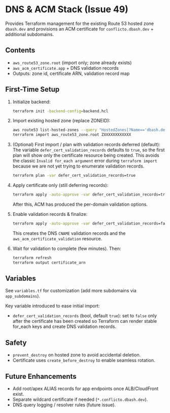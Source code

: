 # DNS & ACM Stack (Issue 49)

Provides Terraform management for the existing Route 53 hosted zone `dbash.dev` and provisions an ACM certificate for `conflicto.dbash.dev` + additional subdomains.

## Contents
- `aws_route53_zone.root` (import only; zone already exists)
- `aws_acm_certificate.app` + DNS validation records
- Outputs: zone id, certificate ARN, validation record map

## First-Time Setup

1. Initialize backend:
   ```bash
   terraform init -backend-config=backend.hcl
   ```
2. Import existing hosted zone (replace ZONEID):
   ```bash
   aws route53 list-hosted-zones --query "HostedZones[?Name=='dbash.dev.'].Id" --output text --profile genai-immersion-houston
   terraform import aws_route53_zone.root ZXXXXXXXXXXXX
   ```
3. (Optional) First import / plan with validation records deferred (default):
   The variable `defer_cert_validation_records` defaults to `true`, so the first
   plan will show only the certificate resource being created. This avoids the
   classic `Invalid for_each argument` error during `terraform import` because
   we are not yet trying to enumerate validation records.

   ```bash
   terraform plan -var defer_cert_validation_records=true
   ```

4. Apply certificate only (still deferring records):

   ```bash
   terraform apply -auto-approve -var defer_cert_validation_records=true -target=aws_acm_certificate.app
   ```

   After this, ACM has produced the per-domain validation options.

5. Enable validation records & finalize:

   ```bash
   terraform apply -auto-approve -var defer_cert_validation_records=false
   ```

   This creates the DNS `CNAME` validation records and the `aws_acm_certificate_validation` resource.

6. Wait for validation to complete (few minutes). Then:

   ```bash
   terraform refresh
   terraform output certificate_arn
   ```

 
## Variables

See `variables.tf` for customization (add more subdomains via `app_subdomains`).

Key variable introduced to ease initial import:

- `defer_cert_validation_records` (bool, default `true`): set to `false` only after the certificate has been created so Terraform can render stable for_each keys and create DNS validation records.

## Safety

- `prevent_destroy` on hosted zone to avoid accidental deletion.
- Certificate uses `create_before_destroy` to enable seamless rotation.

## Future Enhancements

- Add root/apex ALIAS records for app endpoints once ALB/CloudFront exist.
- Separate wildcard certificate if needed (`*.conflicto.dbash.dev`).
- DNS query logging / resolver rules (future issue).
